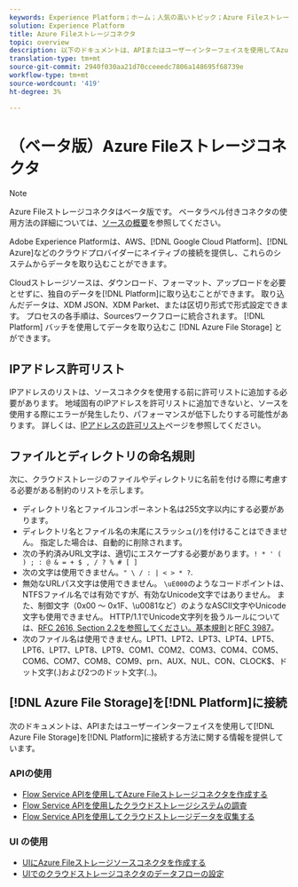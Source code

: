 ```yaml
---
keywords: Experience Platform；ホーム；人気の高いトピック；Azure Fileストレージ;Azureファイルストレージ
solution: Experience Platform
title: Azure Fileストレージコネクタ
topic: overview
description: 以下のドキュメントは、APIまたはユーザーインターフェイスを使用してAzure Fileストレージをプラットフォームに接続する方法に関する情報を提供しています。
translation-type: tm+mt
source-git-commit: 2940f030aa21d70cceeedc7806a148695f68739e
workflow-type: tm+mt
source-wordcount: '419'
ht-degree: 3%

---
```



# （ベータ版）Azure Fileストレージコネクタ

>[!NOTE]
>
>Azure Fileストレージコネクタはベータ版です。 ベータラベル付きコネクタの使用方法の詳細については、[ソースの概要](../../home.md#terms-and-conditions)を参照してください。

Adobe Experience Platformは、AWS、[!DNL Google Cloud Platform]、[!DNL Azure]などのクラウドプロバイダーにネイティブの接続を提供し、これらのシステムからデータを取り込むことができます。

Cloudストレージソースは、ダウンロード、フォーマット、アップロードを必要とせずに、独自のデータを[!DNL Platform]に取り込むことができます。 取り込んだデータは、XDM JSON、XDM Parket、または区切り形式で形式設定できます。 プロセスの各手順は、Sourcesワークフローに統合されます。 [!DNL Platform] バッチを使用してデータを取り込むこ [!DNL Azure File Storage] とができます。

## IPアドレス許可リスト

IPアドレスのリストは、ソースコネクタを使用する前に許可リストに追加する必要があります。 地域固有のIPアドレスを許可リストに追加できないと、ソースを使用する際にエラーが発生したり、パフォーマンスが低下したりする可能性があります。 詳しくは、[IPアドレスの許可リスト](../../ip-address-allow-list.md)ページを参照してください。

## ファイルとディレクトリの命名規則

次に、クラウドストレージのファイルやディレクトリに名前を付ける際に考慮する必要がある制約のリストを示します。

- ディレクトリ名とファイルコンポーネント名は255文字以内にする必要があります。
- ディレクトリ名とファイル名の末尾にスラッシュ(`/`)を付けることはできません。 指定した場合は、自動的に削除されます。
- 次の予約済みURL文字は、適切にエスケープする必要があります。`! * ' ( ) ; : @ & = + $ , / ? % # [ ]`
- 次の文字は使用できません。`" \ / : | < > * ?`.
- 無効なURLパス文字は使用できません。 `\uE000`のようなコードポイントは、NTFSファイル名では有効ですが、有効なUnicode文字ではありません。 また、制御文字（0x00 ～ 0x1F、\u0081など）のようなASCII文字やUnicode文字も使用できません。 HTTP/1.1でUnicode文字列を扱うルールについては、[RFC 2616, Section 2.2を参照してください。基本規則](https://www.ietf.org/rfc/rfc2616.txt)と[RFC 3987](https://www.ietf.org/rfc/rfc3987.txt)。
- 次のファイル名は使用できません。LPT1、LPT2、LPT3、LPT4、LPT5、LPT6、LPT7、LPT8、LPT9、COM1、COM2、COM3、COM4、COM5、COM6、COM7、COM8、COM9、prn、AUX、NUL、CON、CLOCK$、ドット文字(.)および2つのドット文字(..)。

## [!DNL Azure File Storage]を[!DNL Platform]に接続

次のドキュメントは、APIまたはユーザーインターフェイスを使用して[!DNL Azure File Storage]を[!DNL Platform]に接続する方法に関する情報を提供しています。

### APIの使用

- [Flow Service APIを使用してAzure Fileストレージコネクタを作成する](../../tutorials/api/create/cloud-storage/azure-file-storage.md)
- [Flow Service APIを使用したクラウドストレージシステムの調査](../../tutorials/api/explore/cloud-storage.md)
- [Flow Service APIを使用してクラウドストレージデータを収集する](../../tutorials/api/collect/cloud-storage.md)

### UI の使用

- [UIにAzure Fileストレージソースコネクタを作成する](../../tutorials/ui/create/cloud-storage/azure-file-storage.md)
- [UIでのクラウドストレージコネクタのデータフローの設定](../../tutorials/ui/dataflow/batch/cloud-storage.md)